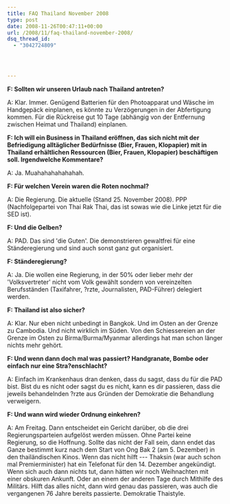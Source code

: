 ```yaml
---
title: FAQ Thailand November 2008
type: post
date: 2008-11-26T00:47:11+00:00
url: /2008/11/faq-thailand-november-2008/
dsq_thread_id:
  - "3042724809"




---
```

**F: Sollten wir unseren Urlaub nach Thailand antreten?**

A: Klar. Immer. Genügend Batterien für den Photoapparat und Wäsche im Handgepäck einplanen, es könnte zu Verzögerungen in der Abfertigung kommen. Für die Rückreise gut 10 Tage (abhängig von der Entfernung zwischen Heimat und Thailand) einplanen.

**F: Ich will ein Business in Thailand eröffnen, das sich nicht mit der Befriedigung alltäglicher Bedürfnisse (Bier, Frauen, Klopapier) mit in Thailand erhältlichen Ressourcen (Bier, Frauen, Klopapier) beschäftigen soll. Irgendwelche Kommentare?**

A: Ja. Muahahahahahahah.

**F: Für welchen Verein waren die Roten nochmal?**

A: Die Regierung. Die aktuelle (Stand 25. November 2008). <span class="caps">PPP</span> (Nachfolgepartei von Thai Rak Thai, das ist sowas wie die Linke jetzt für die <span class="caps">SED</span> ist).

**F: Und die Gelben?**

A: <span class="caps">PAD</span>. Das sind 'die Guten'. Die demonstrieren gewaltfrei für eine Ständeregierung und sind auch sonst ganz gut organisiert.

**F: Ständeregierung?**

A: Ja. Die wollen eine Regierung, in der 50% oder lieber mehr der 'Volksvertreter' nicht vom Volk gewählt sondern von vereinzelten Berufsständen (Taxifahrer, ?rzte, Journalisten, <span class="caps">PAD</span>-Führer) delegiert werden.

**F: Thailand ist also sicher?**

A: Klar. Nur eben nicht unbedingt in Bangkok. Und im Osten an der Grenze zu Cambodia. Und nicht wirklich im Süden. Von den Schiessereien an der Grenze im Osten zu Birma/Burma/Myanmar allerdings hat man schon länger nichts mehr gehört.

**F: Und wenn dann doch mal was passiert? Handgranate, Bombe oder einfach nur eine Stra?enschlacht?**

A: Einfach im Krankenhaus dran denken, dass du sagst, dass du für die <span class="caps">PAD</span> bist. Bist du es nicht oder sagst du es nicht, kann es dir passieren, dass die jeweils behandelnden ?rzte aus Gründen der Demokratie die Behandlung verweigern.

**F: Und wann wird wieder Ordnung einkehren?**

A: Am Freitag. Dann entscheidet ein Gericht darüber, ob die drei Regierungsparteien aufgelöst werden müssen. Ohne Partei keine Regierung, so die Hoffnung. Sollte das nicht der Fall sein, dann endet das Ganze bestimmt kurz nach dem Start von Ong Bak 2 (am 5. Dezember) in den thailändischen Kinos. Wenn das nicht hilft --- Thaksin (war auch schon mal Premierminister) hat ein Telefonat für den 14. Dezember angekündigt. Wenn sich auch dann nichts tut, dann hätten wir noch Weihnachten mit einer obskuren Ankunft. Oder an einem der anderen Tage durch Mithilfe des Militärs. Hilft das alles nicht, dann wird genau das passieren, was auch die vergangenen 76 Jahre bereits passierte. Demokratie Thaistyle.
